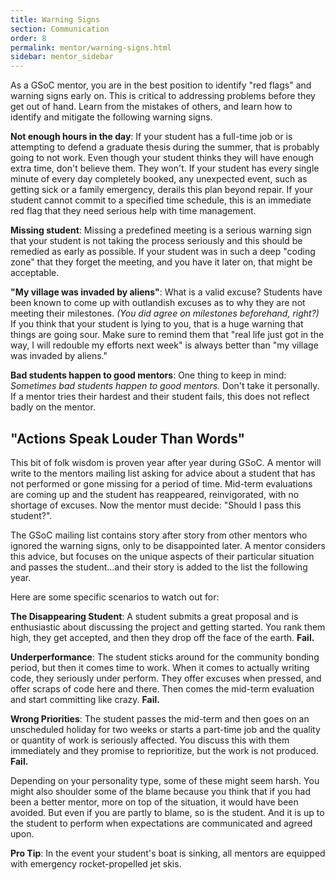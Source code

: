 ```yaml
---
title: Warning Signs
section: Communication
order: 8
permalink: mentor/warning-signs.html
sidebar: mentor_sidebar
---
```


As a GSoC mentor, you are in the best position to identify "red flags" and warning signs early on. This is critical to addressing problems before they get out of hand. Learn from the mistakes of others, and learn how to identify and mitigate the following warning signs.

**Not enough hours in the day**: If your student has a full-time job or is attempting to defend a graduate thesis during the summer, that is probably going to not work. Even though your student thinks they will have enough extra time, don't believe them. They won't. If your student has every single minute of every day completely booked, any unexpected event, such as getting sick or a family emergency, derails this plan beyond repair. If your student cannot commit to a specified time schedule, this is an immediate red flag that they need serious help with time management.

**Missing student**:  Missing a predefined meeting is a serious warning sign that your student is not taking the process seriously and this should be remedied as early as possible.  If your student was in such a deep "coding zone" that they forget the meeting, and you have it later on, that might be acceptable.

**"My village was invaded by aliens"**: What is a valid excuse? Students have been known to come up with outlandish excuses as to why they are not meeting their milestones. *(You did agree on milestones beforehand, right?)* If you think that your student is lying to you, that is a huge warning that things are going sour. Make sure to remind them that "real life just got in the way, I will redouble my efforts next week" is always better than "my village was invaded by aliens."

**Bad students happen to good mentors**: One thing to keep in mind: *Sometimes bad students happen to good mentors.* Don't take it personally. If a mentor tries their hardest and their student fails, this does not reflect badly on the mentor.

## "Actions Speak Louder Than Words"

This bit of folk wisdom is proven year after year during GSoC. A mentor will write to the mentors mailing list asking for advice about a student that has not performed or gone missing for a period of time. Mid-term evaluations are coming up and the student has reappeared, reinvigorated, with no shortage of excuses. Now the mentor must decide: "Should I pass this student?".

The GSoC mailing list contains story after story from other mentors who ignored the warning signs, only to be disappointed later.  A mentor considers this advice, but focuses on the unique aspects of their particular situation and passes the student...and their story is added to the list the following year.

Here are some specific scenarios to watch out for:

**The Disappearing Student**: A student submits a great proposal and is enthusiastic about discussing the project and getting started. You rank them high, they get accepted, and then they drop off the face of the earth. **Fail.**

**Underperformance**: The student sticks around for the community bonding period, but then it comes time to work. When it comes to actually writing code, they seriously under perform. They offer excuses when pressed, and offer scraps of code here and there. Then comes the mid-term evaluation and start committing like crazy. **Fail.**

**Wrong Priorities**: The student passes the mid-term and then goes on an unscheduled holiday for two weeks or starts a part-time job and the quality or quantity of work is seriously affected. You discuss this with them immediately and they promise to reprioritize, but the work is not produced. **Fail.**

Depending on your personality type, some of these might seem harsh. You might also shoulder some of the blame because you think that if you had been a better mentor, more on top of the situation, it would have been avoided. But even if you are partly to blame, so is the student. And it is up to the student to perform when expectations are communicated and agreed upon.

**Pro Tip**: In the event your student's boat is sinking, all mentors are equipped with emergency rocket-propelled jet skis.
